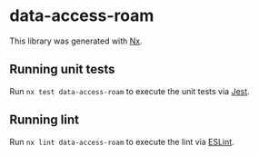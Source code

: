 # data-access-roam

This library was generated with [Nx](https://nx.dev).

## Running unit tests

Run `nx test data-access-roam` to execute the unit tests via [Jest](https://jestjs.io).

## Running lint

Run `nx lint data-access-roam` to execute the lint via [ESLint](https://eslint.org/).
